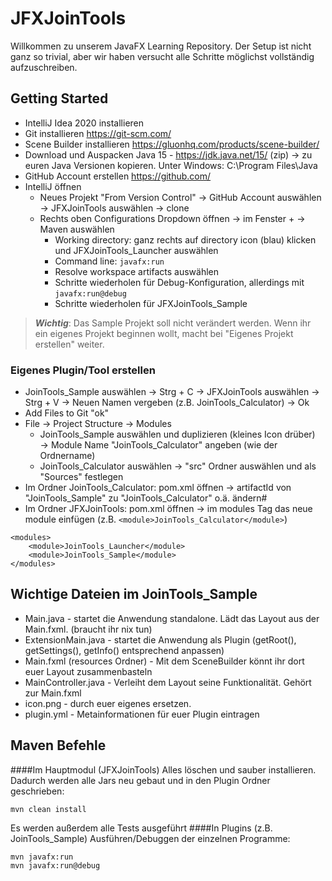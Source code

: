 # JFXJoinTools

Willkommen zu unserem JavaFX Learning Repository. Der Setup ist nicht ganz so trivial, aber wir haben versucht alle Schritte möglichst vollständig aufzuschreiben.

## Getting Started
- IntelliJ Idea 2020 installieren
- Git installieren https://git-scm.com/
- Scene Builder installieren https://gluonhq.com/products/scene-builder/
- Download und Auspacken Java 15 - https://jdk.java.net/15/ (zip) → zu euren Java Versionen kopieren. Unter Windows: C:\Program Files\Java
- GitHub Account erstellen https://github.com/
- IntelliJ öffnen
    - Neues Projekt "From Version Control" → GitHub Account auswählen → JFXJoinTools auswählen → clone
    - Rechts oben Configurations Dropdown öffnen → im Fenster + → Maven auswählen
        - Working directory: ganz rechts auf directory icon (blau) klicken und JFXJoinTools_Launcher auswählen
        - Command line: `javafx:run`
        - Resolve workspace artifacts auswählen
        - Schritte wiederholen für Debug-Konfiguration, allerdings mit `javafx:run@debug`
        - Schritte wiederholen für JFXJoinTools_Sample
> ***Wichtig***: Das Sample Projekt soll nicht verändert werden. Wenn ihr ein eigenes Projekt beginnen wollt, macht bei "Eigenes Projekt erstellen" weiter.
### Eigenes Plugin/Tool erstellen
- JoinTools_Sample auswählen → Strg + C → JFXJoinTools auswählen → Strg + V → Neuen Namen vergeben (z.B. JoinTools_Calculator) → Ok
- Add Files to Git "ok"
- File → Project Structure → Modules
    - JoinTools_Sample auswählen und duplizieren (kleines Icon drüber) → Module Name "JoinTools_Calculator" angeben (wie der Ordnername)
    - JoinTools_Calculator auswählen → "src" Ordner auswählen und als "Sources" festlegen
- Im Ordner JoinTools_Calculator: pom.xml öffnen → artifactId von "JoinTools_Sample" zu "JoinTools_Calculator" o.ä. ändern#
- Im Ordner JFXJoinTools: pom.xml öffnen → im modules Tag das neue module einfügen (z.B. `<module>JoinTools_Calculator</module>`)
```
<modules>
    <module>JoinTools_Launcher</module>
    <module>JoinTools_Sample</module>
</modules>
```
## Wichtige Dateien im JoinTools_Sample
- Main.java - startet die Anwendung standalone. Lädt das Layout aus der Main.fxml. (braucht ihr nix tun)
- ExtensionMain.java - startet die Anwendung als Plugin (getRoot(), getSettings(), getInfo() entsprechend anpassen)
- Main.fxml (resources Ordner) - Mit dem SceneBuilder könnt ihr dort euer Layout zusammenbasteln
- MainController.java - Verleiht dem Layout seine Funktionalität. Gehört zur Main.fxml
- icon.png - durch euer eigenes ersetzen.
- plugin.yml - Metainformationen für euer Plugin eintragen

## Maven Befehle
####Im Hauptmodul (JFXJoinTools)
Alles löschen und sauber installieren. Dadurch werden alle Jars neu gebaut und in den Plugin Ordner geschrieben:
```
mvn clean install
```
Es werden außerdem alle Tests ausgeführt
####In Plugins (z.B. JoinTools_Sample)
Ausführen/Debuggen der einzelnen Programme:
```
mvn javafx:run
mvn javafx:run@debug
```
